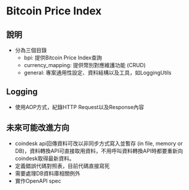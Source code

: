 # Bitcoin Price Index

## 說明

- 分為三個目錄
    - bpi: 提供Bitcoin Price Index查詢
    - currency_mapping: 提供幣別對應維護功能 (CRUD)
    - general: 專案通用性設定、資料結構以及工具，如LoggingUtils

## Logging

- 使用AOP方式，紀錄HTTP Request以及Response內容

## 未來可能改進方向

- coindesk api回傳資料可改以非同步方式寫入並暫存 (in file, memory or DB)，資料轉換API可直接取用資料，不用呼叫資料轉換API時都要重新向coindesk取得最新資料。
- 定義錯誤代碼對照表，目前代碼直接寫死
- 需要處理DB資料庫相關例外
- 實作OpenAPI spec